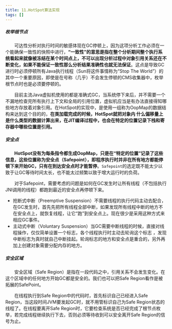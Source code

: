 ```yaml
---
title: 11.HotSpot算法实现
tags: []
---
```


##### 枚举根节点

&#8195;&#8195;可达性分析对执行时间的敏感体现在GC停顿上，因为这项分析工作必须在一个能确保一致性的快照中进行，**“一致性”的意思是指在整个分析期间整个执行系统看起来就像被冻结在某个时间点上，不可以出现分析过程中对象引用关系还在不断变化，如果不能保证一致性那么分析结果准确性也就无法保证**。这点是导致GC进行时必须停顿所有Java执行线程（Sun将这件事情称为“Stop The World”）的其中一个重要原因，即使是在号称（几乎）不会发生停顿的CMS收集器中，枚举根节点时也是必须要停顿的。

&#8195;&#8195;目前主流Java虚拟机使用的都是准确式GC，当系统停下来后，并不需要一个不漏地检查完所有执行上下文和全局的引用位置，虚拟机应当是有办法直接得知哪些地方存放着对象引用。在HotSpot的实现中，是使用一组称为OopMap的数据结构来达到这个目的的，**在类加载完成的时候，HotSpot就把对象内 什么偏移量上是什么类型的数据计算出来，在JIT编译过程中，也会在特定的位置记录下栈和寄存器中哪些位置是引用。**

##### 安全点

&#8195;&#8195;**HotSpot没有为每条指令都生成OopMap，只是在“特定的位置”记录了这些信息，这些位置称为安全点（Safepoint），即程序执行时并非在所有地方都能停顿下来开始GC，只有在到达安全点时才能暂停**。`Safepoint`的选定既不能太少以致于让GC等待时间太长，也不能太过频繁以致于增大运行时的负荷。

&#8195;&#8195;对于Safepoint，需要考虑的问题是如何在GC发生时让所有线程（不包括执行JNI调用的线程）都跑到最近的安全点再停顿下来。
- 抢断式中断（Preemptive Suspension）不需要线程的执行代码主动去配合，在GC发生时，首先先把所有线程全部中断，如果发现所有线程中断的地方不在安全点上，就恢复线程，让它“跑”到安全点上。现在很少是采用这种方式来相应GC事件。
- 主动式中断（Voluntary Suspension）当GC需要中断线程的时候，直接对线程操作，仅仅简单设置一个标志，各个线程执行时主动去轮询这个标志
，发现中断标志为真时就自己中断挂起。轮询标志的地方和安全点是重合的，另外再加上创建对象需要分配内存的地方。

##### 安全区域

&#8195;&#8195;安全区域（Safe Region）是指在一段代码之中，引用关系不会发生变化。在这个区域中的任何地方开始GC都是安全的。我们也可以把Safe Region看作是被拓展的SafePoint。

&#8195;&#8195;在线程执行到Safe Region中的代码时，首先标识自己已经进入Safe Region，当这段时间JVM要发起GC时，就不用管标识自己为Safe Region状态的线程了。在线程要离开Safe Region时，它要检查系统是否已经完成了根节点枚举，若完成线程继续执行下去，否则必须等待收到可以安全离开Safe Region的信号为止。
